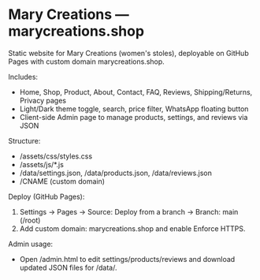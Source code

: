 # Mary Creations — marycreations.shop

Static website for Mary Creations (women's stoles), deployable on GitHub Pages with custom domain marycreations.shop.

Includes:
- Home, Shop, Product, About, Contact, FAQ, Reviews, Shipping/Returns, Privacy pages
- Light/Dark theme toggle, search, price filter, WhatsApp floating button
- Client-side Admin page to manage products, settings, and reviews via JSON

Structure:
- /assets/css/styles.css
- /assets/js/*.js
- /data/settings.json, /data/products.json, /data/reviews.json
- /CNAME (custom domain)

Deploy (GitHub Pages):
1. Settings → Pages → Source: Deploy from a branch → Branch: main (/root)
2. Add custom domain: marycreations.shop and enable Enforce HTTPS.

Admin usage:
- Open /admin.html to edit settings/products/reviews and download updated JSON files for /data/.